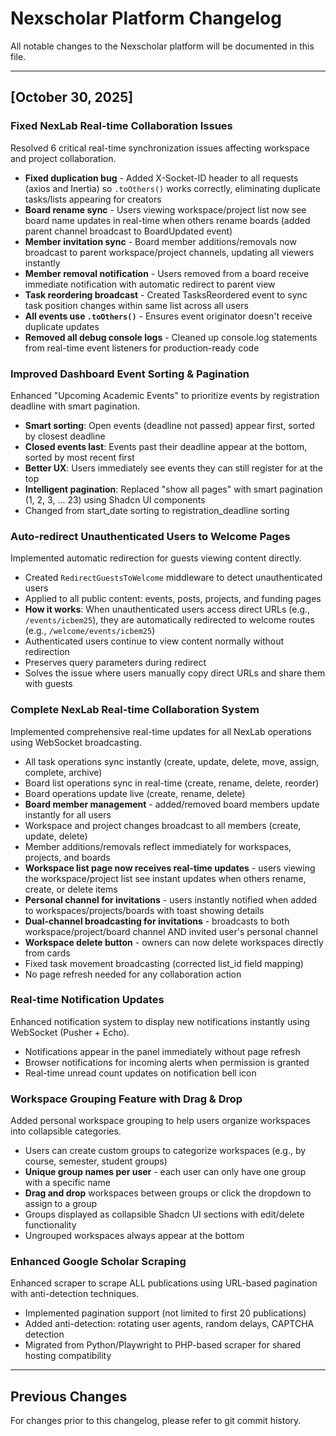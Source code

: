 # Nexscholar Platform Changelog

All notable changes to the Nexscholar platform will be documented in this file.

---

## [October 30, 2025]

### Fixed NexLab Real-time Collaboration Issues
Resolved 6 critical real-time synchronization issues affecting workspace and project collaboration.
- **Fixed duplication bug** - Added X-Socket-ID header to all requests (axios and Inertia) so `.toOthers()` works correctly, eliminating duplicate tasks/lists appearing for creators
- **Board rename sync** - Users viewing workspace/project list now see board name updates in real-time when others rename boards (added parent channel broadcast to BoardUpdated event)
- **Member invitation sync** - Board member additions/removals now broadcast to parent workspace/project channels, updating all viewers instantly
- **Member removal notification** - Users removed from a board receive immediate notification with automatic redirect to parent view
- **Task reordering broadcast** - Created TasksReordered event to sync task position changes within same list across all users
- **All events use `.toOthers()`** - Ensures event originator doesn't receive duplicate updates
- **Removed all debug console logs** - Cleaned up console.log statements from real-time event listeners for production-ready code

### Improved Dashboard Event Sorting & Pagination
Enhanced "Upcoming Academic Events" to prioritize events by registration deadline with smart pagination.
- **Smart sorting**: Open events (deadline not passed) appear first, sorted by closest deadline
- **Closed events last**: Events past their deadline appear at the bottom, sorted by most recent first
- **Better UX**: Users immediately see events they can still register for at the top
- **Intelligent pagination**: Replaced "show all pages" with smart pagination (1, 2, 3, ... 23) using Shadcn UI components
- Changed from start_date sorting to registration_deadline sorting

### Auto-redirect Unauthenticated Users to Welcome Pages
Implemented automatic redirection for guests viewing content directly.
- Created `RedirectGuestsToWelcome` middleware to detect unauthenticated users
- Applied to all public content: events, posts, projects, and funding pages
- **How it works**: When unauthenticated users access direct URLs (e.g., `/events/icbem25`), they are automatically redirected to welcome routes (e.g., `/welcome/events/icbem25`)
- Authenticated users continue to view content normally without redirection
- Preserves query parameters during redirect
- Solves the issue where users manually copy direct URLs and share them with guests

### Complete NexLab Real-time Collaboration System
Implemented comprehensive real-time updates for all NexLab operations using WebSocket broadcasting.
- All task operations sync instantly (create, update, delete, move, assign, complete, archive)
- Board list operations sync in real-time (create, rename, delete, reorder)
- Board operations update live (create, rename, delete)
- **Board member management** - added/removed board members update instantly for all users
- Workspace and project changes broadcast to all members (create, update, delete)
- Member additions/removals reflect immediately for workspaces, projects, and boards
- **Workspace list page now receives real-time updates** - users viewing the workspace/project list see instant updates when others rename, create, or delete items
- **Personal channel for invitations** - users instantly notified when added to workspaces/projects/boards with toast showing details
- **Dual-channel broadcasting for invitations** - broadcasts to both workspace/project/board channel AND invited user's personal channel
- **Workspace delete button** - owners can now delete workspaces directly from cards
- Fixed task movement broadcasting (corrected list_id field mapping)
- No page refresh needed for any collaboration action

### Real-time Notification Updates
Enhanced notification system to display new notifications instantly using WebSocket (Pusher + Echo).
- Notifications appear in the panel immediately without page refresh
- Browser notifications for incoming alerts when permission is granted
- Real-time unread count updates on notification bell icon

### Workspace Grouping Feature with Drag & Drop
Added personal workspace grouping to help users organize workspaces into collapsible categories.
- Users can create custom groups to categorize workspaces (e.g., by course, semester, student groups)
- **Unique group names per user** - each user can only have one group with a specific name
- **Drag and drop** workspaces between groups or click the dropdown to assign to a group
- Groups displayed as collapsible Shadcn UI sections with edit/delete functionality
- Ungrouped workspaces always appear at the bottom

### Enhanced Google Scholar Scraping
Enhanced scraper to scrape ALL publications using URL-based pagination with anti-detection techniques.
- Implemented pagination support (not limited to first 20 publications)
- Added anti-detection: rotating user agents, random delays, CAPTCHA detection
- Migrated from Python/Playwright to PHP-based scraper for shared hosting compatibility

---

## Previous Changes

For changes prior to this changelog, please refer to git commit history.

